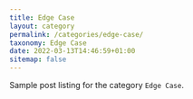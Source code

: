 ```yaml
---
title: Edge Case
layout: category
permalink: /categories/edge-case/
taxonomy: Edge Case
date: 2022-03-13T14:46:59+01:00
sitemap: false
---
```


Sample post listing for the category `Edge Case`.
